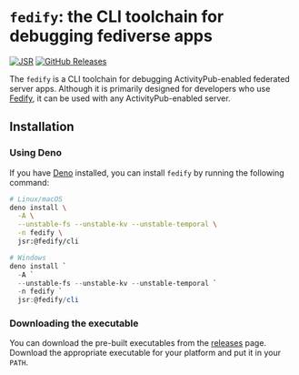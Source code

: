 <!-- deno-fmt-ignore-file -->

`fedify`: the CLI toolchain for debugging fediverse apps
========================================================

[![JSR][JSR badge]][JSR]
[![GitHub Releases][GitHub Releases badge]][GitHub Releases]

The `fedify` is a CLI toolchain for debugging ActivityPub-enabled federated
server apps.  Although it is primarily designed for developers who use [Fedify],
it can be used with any ActivityPub-enabled server.

[JSR]: https://jsr.io/@fedify/cli
[JSR badge]: https://jsr.io/badges/@fedify/cli
[GitHub Releases]: https://github.com/dahlia/fedify/releases
[GitHub Releases badge]: https://img.shields.io/github/v/release/dahlia/fedify?sort=semver&logo=github
[Fedify]: https://fedify.dev/


Installation
------------

### Using Deno

If you have [Deno] installed, you can install `fedify` by running the following
command:

~~~~ sh
# Linux/macOS
deno install \
  -A \
  --unstable-fs --unstable-kv --unstable-temporal \
  -n fedify \
  jsr:@fedify/cli
~~~~

~~~~ powershell
# Windows
deno install `
  -A `
  --unstable-fs --unstable-kv --unstable-temporal `
  -n fedify `
  jsr:@fedify/cli
~~~~

[Deno]: https://deno.com/

### Downloading the executable

You can download the pre-built executables from the [releases] page.  Download
the appropriate executable for your platform and put it in your `PATH`.

[releases]: https://github.com/dahlia/fedify/releases

